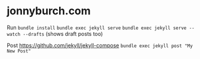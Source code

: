 # jonnyburch.com

Run
`bundle install`
`bundle exec jekyll serve`
`bundle exec jekyll serve --watch --drafts` (shows draft posts too)


Post
https://github.com/jekyll/jekyll-compose
`bundle exec jekyll post "My New Post"`
